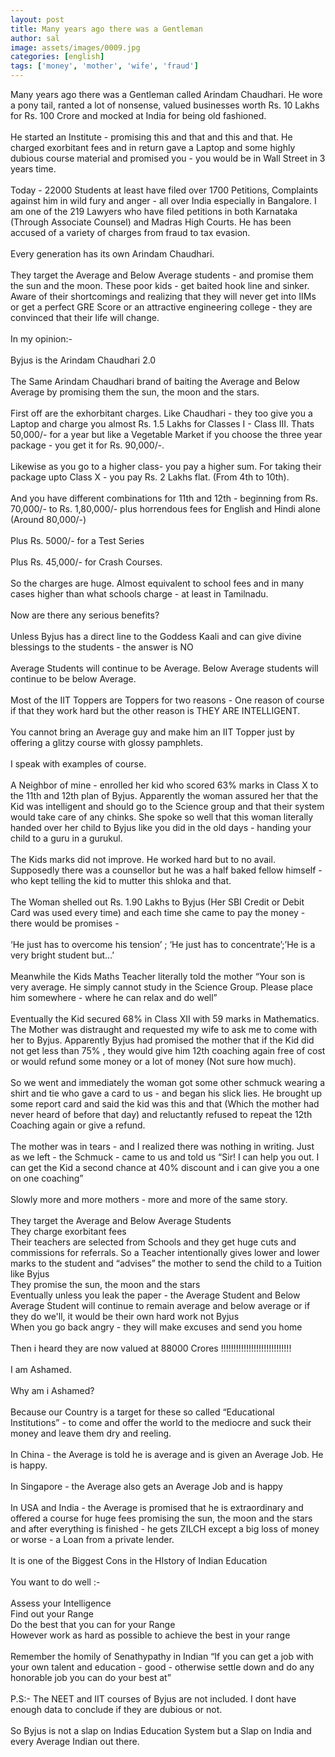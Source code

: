 ```yaml
---
layout: post
title: Many years ago there was a Gentleman
author: sal
image: assets/images/0009.jpg
categories: [english]
tags: ['money', 'mother', 'wife', 'fraud']
---
```

Many years ago  there was a Gentleman called Arindam Chaudhari. He wore a pony tail, ranted a lot of nonsense, valued businesses worth Rs. 10 Lakhs for Rs. 100 Crore and mocked at India for being old fashioned.  <br>
   <br>
 He started an Institute - promising this and that and this and that. He charged exorbitant fees and in return gave a Laptop and some highly dubious course material and promised you - you would be in Wall Street in 3 years time.  <br>
   <br>
 Today - 22000 Students at least have filed over 1700 Petitions, Complaints against him in wild fury and anger - all over India especially in Bangalore. I am one of the 219 Lawyers who have filed petitions in both Karnataka (Through Associate Counsel) and Madras High Courts. He has been accused of a variety of charges from fraud to tax evasion.  <br>
   <br>
 Every generation has its own Arindam Chaudhari.  <br>
   <br>
 They target the Average and Below Average students - and promise them the sun and the moon. These poor kids - get baited hook line and sinker. Aware of their shortcomings and realizing that they will never get into IIMs or get a perfect GRE Score or an attractive engineering college - they are convinced that their life will change.  <br>
   <br>
 In my opinion:-  <br>
   <br>
 Byjus is the Arindam Chaudhari 2.0  <br>
   <br>
 The Same Arindam Chaudhari brand of baiting the Average and Below Average by promising them the sun, the moon and the stars.  <br>
   <br>
 First off are the exhorbitant charges. Like Chaudhari - they too give you a Laptop and charge you almost Rs. 1.5 Lakhs for Classes I - Class III. Thats 50,000/- for a year but like a Vegetable Market if you choose the three year package - you get it for Rs. 90,000/-.  <br>
   <br>
 Likewise as you go to a higher class- you pay a higher sum. For taking their package upto Class X - you pay Rs. 2 Lakhs flat. (From 4th to 10th).  <br>
   <br>
 And you have different combinations for 11th and 12th - beginning from Rs. 70,000/- to Rs. 1,80,000/- plus horrendous fees for English and Hindi alone (Around 80,000/-)  <br>
   <br>
 Plus Rs. 5000/- for a Test Series  <br>
   <br>
 Plus Rs. 45,000/- for Crash Courses.  <br>
   <br>
 So the charges are huge. Almost equivalent to school fees and in many cases higher than what schools charge - at least in Tamilnadu.  <br>
   <br>
 Now are there any serious benefits?  <br>
   <br>
 Unless Byjus has a direct line to the Goddess Kaali and can give divine blessings to the students - the answer is NO  <br>
   <br>
 Average Students will continue to be Average. Below Average students will continue to be below Average.  <br>
   <br>
 Most of the IIT Toppers are Toppers for two reasons - One reason of course if that they work hard but the other reason is THEY ARE INTELLIGENT.  <br>
   <br>
 You cannot bring an Average guy and make him an IIT Topper just by offering a glitzy course with glossy pamphlets.  <br>
   <br>
 I speak with examples of course.  <br>
   <br>
 A Neighbor of mine - enrolled her kid who scored 63% marks in Class X to the 11th and 12th plan of Byjus. Apparently the woman assured her that the Kid was intelligent and should go to the Science group and that their system would take care of any chinks. She spoke so well that this woman literally handed over her child to Byjus like you did in the old days - handing your child to a guru in a gurukul.  <br>
   <br>
 The Kids marks did not improve. He worked hard but to no avail. Supposedly there was a counsellor but he was a half baked fellow himself - who kept telling the kid to mutter this shloka and that.  <br>
   <br>
 The Woman shelled out Rs. 1.90 Lakhs to Byjus (Her SBI Credit or Debit Card was used every time) and each time she came to pay the money - there would be promises -  <br>
   <br>
 ‘He just has to overcome his tension’ ; ‘He just has to concentrate’;’He is a very bright student but…’  <br>
   <br>
 Meanwhile the Kids Maths Teacher literally told the mother “Your son is very average. He simply cannot study in the Science Group. Please place him somewhere - where he can relax and do well”  <br>
   <br>
 Eventually the Kid secured 68% in Class XII with 59 marks in Mathematics. The Mother was distraught and requested my wife to ask me to come with her to Byjus. Apparently Byjus had promised the mother that if the Kid did not get less than 75% , they would give him 12th coaching again free of cost or would refund some money or a lot of money (Not sure how much).  <br>
   <br>
 So we went and immediately the woman got some other schmuck wearing a shirt and tie who gave a card to us - and began his slick lies. He brought up some report card and said the kid was this and that (Which the mother had never heard of before that day) and reluctantly refused to repeat the 12th Coaching again or give a refund.  <br>
   <br>
 The mother was in tears - and I realized there was nothing in writing. Just as we left - the Schmuck - came to us and told us “Sir! I can help you out. I can get the Kid a second chance at 40% discount and i can give you a one on one coaching”  <br>
   <br>
 Slowly more and more mothers - more and more of the same story.  <br>
   <br>
 They target the Average and Below Average Students  <br>
 They charge exorbitant fees  <br>
 Their teachers are selected from Schools and they get huge cuts and commissions for referrals. So a Teacher intentionally gives lower and lower marks to the student and “advises” the mother to send the child to a Tuition like Byjus  <br>
 They promise the sun, the moon and the stars  <br>
 Eventually unless you leak the paper - the Average Student and Below Average Student will continue to remain average and below average or if they do we'll, it would be their own hard work not Byjus  <br>
 When you go back angry - they will make excuses and send you home  <br>
   <br>
 Then i heard they are now valued at 88000 Crores !!!!!!!!!!!!!!!!!!!!!!!!!!!!  <br>
   <br>
 I am Ashamed.  <br>
   <br>
 Why am i Ashamed?  <br>
   <br>
 Because our Country is a target for these so called “Educational Institutions” - to come and offer the world to the mediocre and suck their money and leave them dry and reeling.  <br>
   <br>
 In China - the Average is told he is average and is given an Average Job. He is happy.  <br>
   <br>
 In Singapore - the Average also gets an Average Job and is happy  <br>
   <br>
 In USA and India - the Average is promised that he is extraordinary and offered a course for huge fees promising the sun, the moon and the stars and after everything is finished - he gets ZILCH except a big loss of money or worse - a Loan from a private lender.  <br>
   <br>
 It is one of the Biggest Cons in the HIstory of Indian Education  <br>
   <br>
 You want to do well :-  <br>
   <br>
 Assess your Intelligence  <br>
 Find out your Range  <br>
 Do the best that you can for your Range  <br>
 However work as hard as possible to achieve the best in your range  <br>
   <br>
 Remember the homily of Senathypathy in Indian “If you can get a job with your own talent and education - good - otherwise settle down and do any honorable job you can do your best at”  <br>
   <br>
 P.S:- The NEET and IIT courses of Byjus are not included. I dont have enough data to conclude if they are dubious or not.  <br>
   <br>
 So Byjus is not a slap on Indias Education System but a Slap on India and every Average Indian out there.